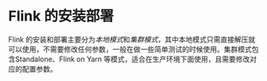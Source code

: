 # Flink 的安装部署

Flink 的安装和部署主要分为*本地模式*和*集群模式*，其中本地模式只需直接解压就可以使用，不需要修改任何参数，一般在做一些简单测试的时候使用。集群模式包含Standalone、Flink on Yarn 等模式，适合在生产环境下面使用，且需要修改对应的配置参数。